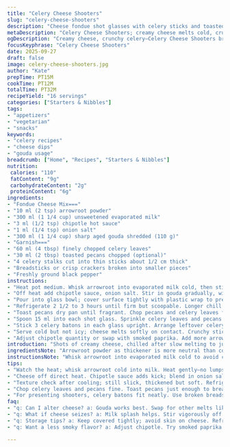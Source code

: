 ```yaml
---
title: "Celery Cheese Shooters"
slug: "celery-cheese-shooters"
description: "Cheese fondue shot glasses with celery sticks and toasted pecans. Uses evaporated milk thickened with arrowroot, hints of chipotle for warmth. Served cold in small portions. Celery adds crunch, visual contrast, and freshness. A blend of aged gouda and smoked mozzarella stands in for cheddar, offering smoky depth. Simple, reliable method that firms up in fridge. Great as bite-sized starters or snack trays. Allows straightforward ingredient swaps, timing based on texture, not clock."
metaDescription: "Celery Cheese Shooters; creamy cheese melts cold, crunchy celery contrasts rich flavors, pecans add texture, perfect for starters."
ogDescription: "Creamy cheese, crunchy celery—Celery Cheese Shooters bring textures together; toasted pecans finish them. Perfect for chilled bites."
focusKeyphrase: "Celery Cheese Shooters"
date: 2025-09-27
draft: false
image: celery-cheese-shooters.jpg
author: "Kate"
prepTime: PT15M
cookTime: PT12M
totalTime: PT32M
recipeYield: "16 servings"
categories: ["Starters & Nibbles"]
tags:
- "appetizers"
- "vegetarian"
- "snacks"
keywords:
- "celery recipes"
- "cheese dips"
- "gouda usage"
breadcrumb: ["Home", "Recipes", "Starters & Nibbles"]
nutrition: 
 calories: "110"
 fatContent: "9g"
 carbohydrateContent: "2g"
 proteinContent: "6g"
ingredients:
- "Fondue Cheese Mix==="
- "10 ml (2 tsp) arrowroot powder"
- "300 ml (1 1/4 cup) unsweetened evaporated milk"
- "3 ml (1/2 tsp) chipotle hot sauce"
- "1 ml (1/4 tsp) onion salt"
- "300 ml (1 1/4 cup) sharp aged gouda shredded (110 g)"
- "Garnish==="
- "60 ml (4 tbsp) finely chopped celery leaves"
- "30 ml (2 tbsp) toasted pecans chopped (optional)"
- "4 celery stalks cut into thin sticks about 1/2 cm thick"
- "Breadsticks or crisp crackers broken into smaller pieces"
- "Freshly ground black pepper"
instructions:
- "Heat pot medium. Whisk arrowroot into evaporated milk cold, then stir constantly just before boiling. Mixture thickens to a creamy veil coating spoon."
- "Off heat add chipotle sauce, onion salt. Stir in gouda gradually, wipe sides to prevent clumps. Melt fully, glossy sheen."
- "Pour into glass bowl; cover surface tightly with plastic wrap to prevent skin. Leave to cool 10 minutes, check texture — should be thick but not set."
- "Refrigerate 2 1/2 to 3 hours until firm but scoopable. Longer chill firmer cheese."
- "Toast pecans dry pan until fragrant. Chop pecans and celery leaves finely."
- "Spoon 15 ml into each shot glass. Sprinkle celery leaves and pecans on top. Grind black pepper fresh."
- "Stick 3 celery batons in each glass upright. Arrange leftover celery sticks separately with assorted breadsticks."
- "Serve cold but not icy; cheese melts softly on contact. Crunchy sticks for dunking balance dense, creamy cheese."
- "Adjust chipotle quantity or swap with smoked paprika. Add more arrowroot for firmer set, less for soft dip consistency."
introduction: "Shots of creamy cheese, chilled after slow melting to just slick gloss. Celery—not just a garnish but crunch central, fresh and slightly bitter, cuts through fat. Toasted pecans bring toasted sweetness and texture contrast. Chipotle sauce adds subtle smoky kick. Gouda replaces cheddar; more melt-smooth less sharp, smoky complexity. Arrowroot instead of corn starch for cleaner flavor, smoother hold. Timing less about minutes, more about feel—surface smooth, thickened but not stiff. Wrap plastic tight, no skin ruin. Celery sticks skinny enough to scoop but sturdy. Simple, snackable. Plates or trays. Fast hands stirring. Technique tricks matter here — heat control, stirring rhythm, ratios critical or cheese breaks down. Clear execution, solid fallback: more milk if curdle. Ditch walnuts if allergic or don’t want bitterness, pecans soften. Breadsticks broken, rustic. No fuss, all focus on standout texture combinations. Practical, reliable, tested."
ingredientsNote: "Arrowroot powder as thickener is more neutral than cornstarch, no smell, less cloudiness. Keeps cheese glossy, silky. Evaporated milk working better than fresh milk for creaminess and body; full fat preferred. Chipotle sauce introduces smoky heat without overpowering sharp cheese flavors. Onion salt gives subtle umami background. Substituting gouda and smoked mozzarella for cheddar shifts profile—softer melt, more rounded flavor. Use fresh celery leaves for aroma and color, avoid dried herbs here; freshness critical. Nuts toasted gently on dry pan enhance nuttiness without burning. Pecans swap smoothly for walnuts, less bitterness, more soft buttery notes — great if extra crunch wanted. Celery sticks should be fresh, crisp, peeled from lines to prevent stringiness, slices thin to scoop cheese easily but maintain crunch and firm hold. Breadsticks broken unevenly highlight rustic look and easy grabbing. Store more cheese blend refrigerated tightly covered to avoid drying or skin forming."
instructionsNote: "Whisk arrowroot into evaporated milk cold to avoid clumps. Heat medium, stir continuously to prevent scorching and to coax thickening—visual cue is slow thickening, coats back of spoon. Remove from heat before cheese goes in. Adding cheese off direct stove heat prevents separating and graininess; stir gently until fully melted. Cover surface immediately with plastic wrap to block skin film and oxidation. Let cool at room temp until just warm to touch, no condensation below wrap. Chill minimum 2.5 hours, longer for firmer hold. Portioning into shot glasses once chilled means smooth scooping without mess. Garnish with celery leaves and toasted pecans just before serving to maintain crispness and aroma. Black pepper right before serving brings fresh spice impact. Celery sticks inserted last for best presentation; too early softens sticks. Reheating not recommended—cheese firm but melts quickly at room temp for tactile dip. If cheese breaks or lumps, splash cold milk in immediately, whisk vigorously off heat to reclaim smooth texture. Avoid overheating which toughens mixture. Constant stirring key during thickening step to avoid scorching. Homemade breadsticks or rustic crackers add crunch balance—store-bought work fine but avoid overly sweet or flavored varieties that clash."
tips:
- "Watch the heat; whisk arrowroot cold into milk. Heat gently—no lumps. Right texture, creamy just before boiling. Stir constantly; thickens beautifully."
- "Cheese off direct heat. Chipotle sauce adds kick; blend in onion salt for umami. Gouda melts well; keep stirring until fully incorporated. No clumps."
- "Texture check after cooling; still slick, thickened but soft. Refrigerate—minimum 2.5 hours. More chilling means firmer cheese, adjust as needed."
- "Chop celery leaves and pecans fine. Toast pecans just enough to breathe aroma; avoid burning. Fresh leaves brighten flavor, enhance presentation."
- "For presenting shooters, celery batons fit neatly. Use broken breadsticks, crispy crackers for dipping. Offer alongside shooters, balance is key."
faq:
- "q: Can I alter cheese? a: Gouda works best. Swap for other melts like mozzarella; cheddar pulls differently. Texture might change but fine."
- "q: What if cheese seizes? a: Milk splash helps. Stir vigorously off heat to rescue mix. Add more arrowroot for firmer set; adjust butter."
- "q: Storage tips? a: Keep covered tightly; avoid skin on cheese. Refrigerate. Use within 3 days for best texture. Can chill longer for firmer."
- "q: Want a less smoky flavor? a: Adjust chipotle. Try smoked paprika for less warmth but still some flavor depth. Always taste in layers."

---
```

